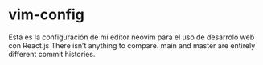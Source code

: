 # vim-config
Esta es la configuración de mi editor neovim para el uso de desarrolo web con React.js
There isn’t anything to compare.
main and master are entirely different commit histories.

